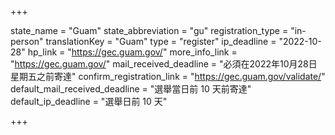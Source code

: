 +++

state_name = "Guam"
state_abbreviation = "gu"
registration_type = "in-person"
translationKey = "Guam"
type = "register"
ip_deadline = "2022-10-28"
hp_link = "https://gec.guam.gov/"
more_info_link = "https://gec.guam.gov/"
mail_received_deadline = "必須在2022年10月28日星期五之前寄達"
confirm_registration_link = "https://gec.guam.gov/validate/"
default_mail_received_deadline = "選舉當日前 10 天前寄達"
default_ip_deadline = "選舉日前 10 天"

+++